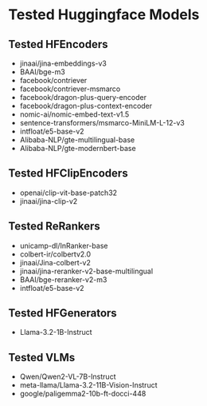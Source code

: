 # Tested Huggingface Models

## Tested HFEncoders
- jinaai/jina-embeddings-v3
- BAAI/bge-m3
- facebook/contriever
- facebook/contriever-msmarco
- facebook/dragon-plus-query-encoder
- facebook/dragon-plus-context-encoder
- nomic-ai/nomic-embed-text-v1.5
- sentence-transformers/msmarco-MiniLM-L-12-v3
- intfloat/e5-base-v2
- Alibaba-NLP/gte-multilingual-base
- Alibaba-NLP/gte-modernbert-base

## Tested HFClipEncoders
- openai/clip-vit-base-patch32
- jinaai/jina-clip-v2

## Tested ReRankers
- unicamp-dl/InRanker-base
- colbert-ir/colbertv2.0
- jinaai/Jina-colbert-v2
- jinaai/jina-reranker-v2-base-multilingual
- BAAI/bge-reranker-v2-m3
- intfloat/e5-base-v2

## Tested HFGenerators
- Llama-3.2-1B-Instruct

## Tested VLMs
- Qwen/Qwen2-VL-7B-Instruct
- meta-llama/Llama-3.2-11B-Vision-Instruct
- google/paligemma2-10b-ft-docci-448